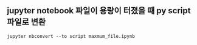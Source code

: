 ## jupyter notebook 파일이 용량이 터졌을 때 py script 파일로 변환

```
jupyter nbconvert --to script maxmum_file.ipynb
```
